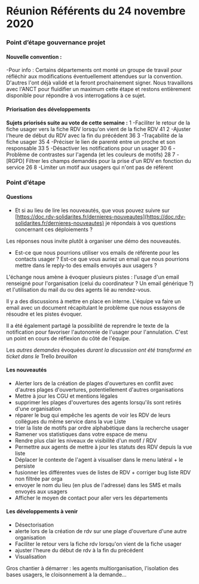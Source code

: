 # Réunion Référents du 24 novembre 2020

### Point d’étape gouvernance projet

#### Nouvelle convention :

\-Pour info : Certains départements ont monté un groupe de travail pour réfléchir aux modifications éventuellement attendues sur la convention. D'autres l'ont déjà validé et la feront prochainement signer. Nous travaillons avec l'ANCT pour fluidifier un maximum cette étape et restons entièrement disponible pour répondre à vos interrogations à ce sujet.

#### Priorisation des développements

**Sujets priorisés suite au vote de cette semaine :** 1 -Faciliter le retour de la fiche usager vers la fiche RDV lorsqu'on vient de la fiche RDV 41 2 -Ajuster l'heure de début du RDV avec la fin du précédent 36 3 -Traçabilité de la fiche usager 35 4 -Préciser le lien de parenté entre un proche et son responsable 33 5 -Désactiver les notifications pour un usager 30 6 -Problème de contrastes sur l'agenda (et les couleurs de motifs) 28 7 -\[RGPD] Filtrer les champs demandés pour la prise d'un RDV en fonction du service 26 8 -Limiter un motif aux usagers qui n'ont pas de référent

### Point d’étape

#### Questions

* Et si au lieu de lire les nouveautés, que vous pouvez suivre sur [https://doc.rdv-solidarites.fr/dernieres-nouveautes](https://doc.rdv-solidarites.fr/dernieres-nouveautes) je répondais à vos questions concernant ces déploiements ?

Les réponses nous invite plutôt à organiser une démo des nouveautés.

* Est-ce que nous pourrions utiliser vos emails de référente pour les contacts usager ? Est-ce que vous auriez un email que nous pourrions mettre dans le reply-to des emails envoyés aux usagers ?

L'échange nous amène à évoquer plusieurs pistes : l'usage d'un email renseigné pour l'organisation (celui du coordinateur ? Un email générique ?) et l'utilisation du mail du ou des agents lié au rendez-vous.

Il y a des discussions à mettre en place en interne. L'équipe va faire un email avec un document récapitulant le problème que nous essayons de résoudre et les pistes évoquer.

Il a été également partagé la possibilité de reprendre le texte de la notification pour favoriser l'autonomie de l'usager pour l'annulation. C'est un point en cours de réflexion du côté de l'équipe.

Les _autres demandes_ évoquées _durant la discussion ont été transformé en ticket dans le_ Trello _brouillon_

#### Les nouveautés

* Alerter lors de la création de plages d'ouvertures en conflit avec d'autres plages d'ouvertures, potentiellement d'autres organisations
* Mettre à jour les CGU et mentions légales
* supprimer les plages d'ouvertures des agents lorsqu'ils sont retirés d'une organisation
* réparer le bug qui empêche les agents de voir les RDV de leurs collègues du même service dans la vue Liste
* trier la liste de motifs par ordre alphabétique dans la recherche usager
* Ramener vos statistiques dans votre espace de menu
* Rendre plus clair les niveaux de visibilité d'un motif / RDV
* Permettre aux agents de mettre à jour les statuts des RDV depuis la vue liste
* Déplacer le contexte de l'agent à visualiser dans le menu latéral + le persiste
* fusionner les différentes vues de listes de RDV + corriger bug liste RDV non filtrée par orga
* envoyer le nom du lieu (en plus de l'adresse) dans les SMS et mails envoyés aux usagers
* Afficher le moyen de contact pour aller vers les départements

#### Les développements à venir

* Désectorisation
* alerte lors de la création de rdv sur une plage d'ouverture d'une autre organisation
* Faciliter le retour vers la fiche rdv lorsqu'on vient de la fiche usager
* ajuster l'heure du début de rdv à la fin du précédent
* Visualisation&#x20;

Gros chantier à démarrer : les agents multiorganisation, l'isolation des bases usagers, le cloisonnement à la demande...
